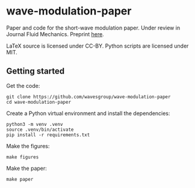 # wave-modulation-paper

Paper and code for the short-wave modulation paper.
Under review in Journal Fluid Mechanics.
Preprint [here](https://arxiv.org/abs/2410.12960).

LaTeX source is licensed under CC-BY.
Python scripts are licensed under MIT.

## Getting started

Get the code:

```
git clone https://github.com/wavesgroup/wave-modulation-paper
cd wave-modulation-paper
```

Create a Python virtual environment and install the dependencies:

```
python3 -m venv .venv
source .venv/bin/activate
pip install -r requirements.txt
```

Make the figures:

```
make figures
```

Make the paper:

```
make paper
```
